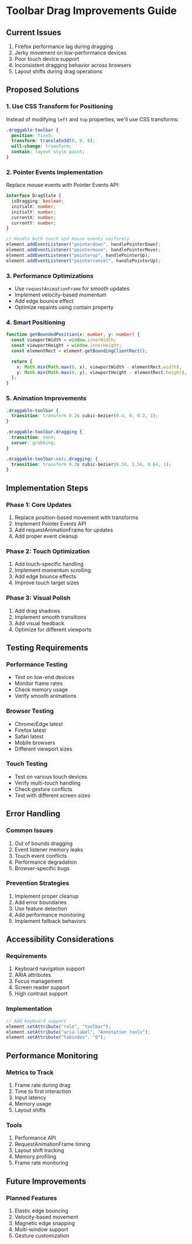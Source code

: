 # Toolbar Drag Improvements Guide

## Current Issues

1. Firefox performance lag during dragging
2. Jerky movement on low-performance devices
3. Poor touch device support
4. Inconsistent dragging behavior across browsers
5. Layout shifts during drag operations

## Proposed Solutions

### 1. Use CSS Transform for Positioning

Instead of modifying `left` and `top` properties, we'll use CSS transforms:

```css
.draggable-toolbar {
  position: fixed;
  transform: translate3d(0, 0, 0);
  will-change: transform;
  contain: layout style paint;
}
```

### 2. Pointer Events Implementation

Replace mouse events with Pointer Events API:

```typescript
interface DragState {
  isDragging: boolean;
  initialX: number;
  initialY: number;
  currentX: number;
  currentY: number;
}

// Handle both touch and mouse events uniformly
element.addEventListener("pointerdown", handlePointerDown);
element.addEventListener("pointermove", handlePointerMove);
element.addEventListener("pointerup", handlePointerUp);
element.addEventListener("pointercancel", handlePointerUp);
```

### 3. Performance Optimizations

- Use `requestAnimationFrame` for smooth updates
- Implement velocity-based momentum
- Add edge bounce effect
- Optimize repaints using contain property

### 4. Smart Positioning

```typescript
function getBoundedPosition(x: number, y: number) {
  const viewportWidth = window.innerWidth;
  const viewportHeight = window.innerHeight;
  const elementRect = element.getBoundingClientRect();

  return {
    x: Math.min(Math.max(0, x), viewportWidth - elementRect.width),
    y: Math.min(Math.max(0, y), viewportHeight - elementRect.height),
  };
}
```

### 5. Animation Improvements

```css
.draggable-toolbar {
  transition: transform 0.2s cubic-bezier(0.4, 0, 0.2, 1);
}

.draggable-toolbar.dragging {
  transition: none;
  cursor: grabbing;
}

.draggable-toolbar:not(.dragging) {
  transition: transform 0.3s cubic-bezier(0.34, 1.56, 0.64, 1);
}
```

## Implementation Steps

### Phase 1: Core Updates

1. Replace position-based movement with transforms
2. Implement Pointer Events API
3. Add requestAnimationFrame for updates
4. Add proper event cleanup

### Phase 2: Touch Optimization

1. Add touch-specific handling
2. Implement momentum scrolling
3. Add edge bounce effects
4. Improve touch target sizes

### Phase 3: Visual Polish

1. Add drag shadows
2. Implement smooth transitions
3. Add visual feedback
4. Optimize for different viewports

## Testing Requirements

### Performance Testing

- Test on low-end devices
- Monitor frame rates
- Check memory usage
- Verify smooth animations

### Browser Testing

- Chrome/Edge latest
- Firefox latest
- Safari latest
- Mobile browsers
- Different viewport sizes

### Touch Testing

- Test on various touch devices
- Verify multi-touch handling
- Check gesture conflicts
- Test with different screen sizes

## Error Handling

### Common Issues

1. Out of bounds dragging
2. Event listener memory leaks
3. Touch event conflicts
4. Performance degradation
5. Browser-specific bugs

### Prevention Strategies

1. Implement proper cleanup
2. Add error boundaries
3. Use feature detection
4. Add performance monitoring
5. Implement fallback behaviors

## Accessibility Considerations

### Requirements

1. Keyboard navigation support
2. ARIA attributes
3. Focus management
4. Screen reader support
5. High contrast support

### Implementation

```typescript
// Add keyboard support
element.setAttribute("role", "toolbar");
element.setAttribute("aria-label", "Annotation tools");
element.setAttribute("tabindex", "0");
```

## Performance Monitoring

### Metrics to Track

1. Frame rate during drag
2. Time to first interaction
3. Input latency
4. Memory usage
5. Layout shifts

### Tools

1. Performance API
2. RequestAnimationFrame timing
3. Layout shift tracking
4. Memory profiling
5. Frame rate monitoring

## Future Improvements

### Planned Features

1. Elastic edge bouncing
2. Velocity-based movement
3. Magnetic edge snapping
4. Multi-window support
5. Gesture customization
